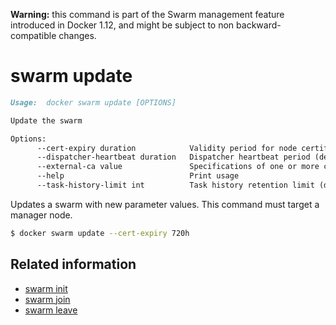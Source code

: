 <!--[metadata]>
+++
title = "swarm update"
description = "The swarm update command description and usage"
keywords = ["swarm, update"]
[menu.main]
parent = "smn_cli"
+++
<![end-metadata]-->

**Warning:** this command is part of the Swarm management feature introduced in Docker 1.12, and might be subject to non backward-compatible changes.

# swarm update

```markdown
Usage:  docker swarm update [OPTIONS]

Update the swarm

Options:
      --cert-expiry duration            Validity period for node certificates (default 2160h0m0s)
      --dispatcher-heartbeat duration   Dispatcher heartbeat period (default 5s)
      --external-ca value               Specifications of one or more certificate signing endpoints
      --help                            Print usage
      --task-history-limit int          Task history retention limit (default 5)
```

Updates a swarm with new parameter values. This command must target a manager node.


```bash
$ docker swarm update --cert-expiry 720h
```

## Related information

* [swarm init](swarm_init.md)
* [swarm join](swarm_join.md)
* [swarm leave](swarm_leave.md)
